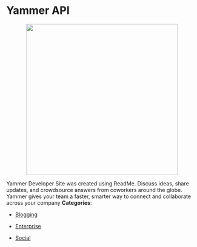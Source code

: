 # Yammer API

<p align="center">
    <img width="400" src="https://raw.githubusercontent.com/awesome-apis/awesome-apis/apis/yammer-api/logo_256x256.png" />
</p>


Yammer Developer Site was created using ReadMe. Discuss ideas, share updates, and crowdsource answers from coworkers around the globe. Yammer gives your team a faster, smarter way to connect and collaborate across your company
**Categories**:

- [Blogging](https://github/awesome-apis/awesome-apis#blogging)

- [Enterprise](https://github/awesome-apis/awesome-apis#enterprise)

- [Social](https://github/awesome-apis/awesome-apis#social)




